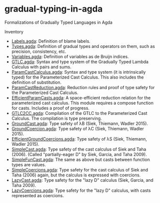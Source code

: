 # gradual-typing-in-agda
Formalizations of Gradually Typed Languages in Agda

Inventory
* [Labels.agda](./Labels.agda): Definition of blame labels.
* [Types.agda](./Types.agda): Definition of gradual types and
    operators on them, such as precision, consistency, etc.
* [Variables.agda](./Variables.agda): Definition of variables as de
  Bruijn indices.
* [GTLC.agda](./GTLC.agda): Syntax and type system of the Gradually
     Typed Lambda Calculus with pairs and sums.
* [ParamCastCalculus.agda](./ParamCastCalculus.agda): Syntax and type
    system (it is intrinsically typed) for the Parameterized Cast
    Calculus. This also includes the definition of substitution.
* [ParamCastReduction.agda](./ParamCastReduction.agda): Reduction
    rules and proof of type safety for the Parameterized Cast
    Calculus.
* [EfficientParamCasts.agda](./EfficientParamCasts.agda): A
    space-efficient reduction relation for the parameterized cast
    calculus. This module requires a compose function for
    casts. Includes a proof of progress.
* [GTLC2CC.agda](./GTLC2CC.agda): Compilation of the GTLC to the
    Parameterized Cast Calculus.  The compilation is type preserving.
* [GroundCast.agda](./GroundCast.agda): Type safety of λB (Siek,
  Thiemann, Wadler 2015).
* [GroundCoercion.agda](./GroundCast.agda): Type safety of λC (Siek,
  Thiemann, Wadler 2015).
* [EfficientGroundCoercions.agda](./EfficientGroundCoercions.agda):
   Type safety of λS (Siek, Thiemann, Wadler 2015).
* [SimpleCast.agda](./SimpleCast.agda): Type safety of the cast
    calculus of Siek and Taha (2006). (Called "partially-eager D" by
    Siek, Garcia, and Taha 2009).
* [SimpleFunCast.agda](./SimpleFunCast.agda): The same as above but
    casts between function types are values.
* [SimpleCoercions.agda](./SimpleCoercions.agda): Type safety for the
    cast calculus of Siek and Taha (2006) again, but the calculus is
    expressed with coercions.
* [LazyCast.agda](./LazyCast.agda): Type safety for the "lazy D"
  calculus (Siek, Garcia, and Taha 2009).
* [LazyCoercions.agda](./LazyCoercions.agda): Type safety for the
    "lazy D" calculus, with casts represented as coercions.
